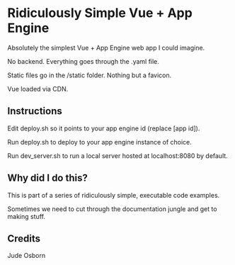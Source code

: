 # Ridiculously Simple Vue + App Engine

Absolutely the simplest Vue + App Engine web app I could imagine. 

No backend. Everything goes through the .yaml file. 

Static files go in the /static folder. Nothing but a favicon.

Vue loaded via CDN.

## Instructions

Edit deploy.sh so it points to your app engine id (replace [app id]).

Run deploy.sh to deploy to your app engine instance of choice.

Run dev_server.sh to run a local server hosted at localhost:8080 by default.

## Why did I do this?

This is part of a series of ridiculously simple, executable code examples. 

Sometimes we need to cut through the documentation jungle and get to making stuff.

## Credits

Jude Osborn
